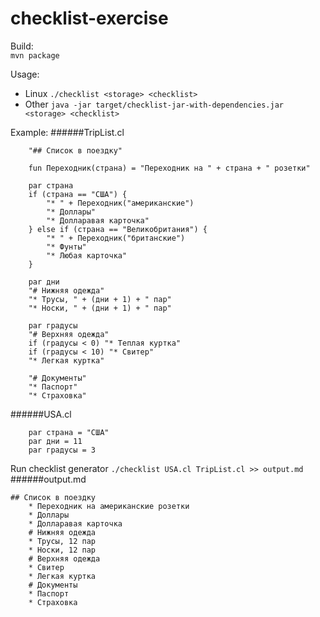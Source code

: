# checklist-exercise

Build:  
```mvn package```

Usage:
* Linux ```./checklist <storage> <checklist>```
* Other ```java -jar target/checklist-jar-with-dependencies.jar <storage> <checklist>```

Example:
######TripList.cl
```
    "## Список в поездку"
    
    fun Переходник(страна) = "Переходник на " + страна + " розетки"
    
    par страна
    if (страна == "США") {
        "* " + Переходник("американские")
        "* Доллары"
        "* Долларавая карточка"
    } else if (страна == "Великобритания") {
        "* " + Переходник("британские")
        "* Фунты"
        "* Любая карточка"
    }
    
    par дни
    "# Нижняя одежда"
    "* Трусы, " + (дни + 1) + " пар"
    "* Носки, " + (дни + 1) + " пар"
    
    par градусы
    "# Верхняя одежда"
    if (градусы < 0) "* Теплая куртка"
    if (градусы < 10) "* Свитер"
    "* Легкая куртка"
    
    "# Документы"
    "* Паспорт"
    "* Страховка"
```
######USA.cl
```
    par страна = "США"
    par дни = 11
    par градусы = 3
```
Run checklist generator ```./checklist USA.cl TripList.cl >> output.md```
######output.md
```
## Список в поездку
    * Переходник на американские розетки
    * Доллары
    * Долларавая карточка
    # Нижняя одежда
    * Трусы, 12 пар
    * Носки, 12 пар
    # Верхняя одежда
    * Свитер
    * Легкая куртка
    # Документы
    * Паспорт
    * Страховка
```
